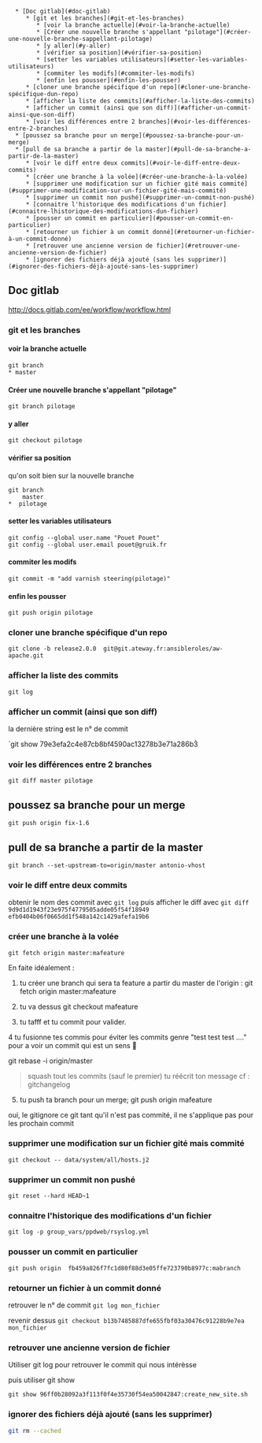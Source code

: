       * [Doc gitlab](#doc-gitlab)
         * [git et les branches](#git-et-les-branches)
            * [voir la branche actuelle](#voir-la-branche-actuelle)
            * [Créer une nouvelle branche s'appellant "pilotage"](#créer-une-nouvelle-branche-sappellant-pilotage)
            * [y aller](#y-aller)
            * [vérifier sa position](#vérifier-sa-position)
            * [setter les variables utilisateurs](#setter-les-variables-utilisateurs)
            * [commiter les modifs](#commiter-les-modifs)
            * [enfin les pousser](#enfin-les-pousser)
         * [cloner une branche spécifique d'un repo](#cloner-une-branche-spécifique-dun-repo)
         * [afficher la liste des commits](#afficher-la-liste-des-commits)
         * [afficher un commit (ainsi que son diff)](#afficher-un-commit-ainsi-que-son-diff)
         * [voir les différences entre 2 branches](#voir-les-différences-entre-2-branches)
      * [poussez sa branche pour un merge](#poussez-sa-branche-pour-un-merge)
      * [pull de sa branche a partir de la master](#pull-de-sa-branche-a-partir-de-la-master)
         * [voir le diff entre deux commits](#voir-le-diff-entre-deux-commits)
         * [créer une branche à la volée](#créer-une-branche-à-la-volée)
         * [supprimer une modification sur un fichier gité mais commité](#supprimer-une-modification-sur-un-fichier-gité-mais-commité)
         * [supprimer un commit non pushé](#supprimer-un-commit-non-pushé)
         * [connaitre l'historique des modifications d'un fichier](#connaitre-lhistorique-des-modifications-dun-fichier)
         * [pousser un commit en particulier](#pousser-un-commit-en-particulier)
         * [retourner un fichier à un commit donné](#retourner-un-fichier-à-un-commit-donné)
         * [retrouver une ancienne version de fichier](#retrouver-une-ancienne-version-de-fichier)
         * [ignorer des fichiers déjà ajouté (sans les supprimer)](#ignorer-des-fichiers-déjà-ajouté-sans-les-supprimer)

## Doc gitlab
http://docs.gitlab.com/ee/workflow/workflow.html

### git et les branches

#### voir la branche actuelle
```
git branch
* master
```
#### Créer une nouvelle branche s'appellant "pilotage" 
`git branch pilotage`
#### y aller
`git checkout pilotage`
#### vérifier sa position
qu'on soit  bien sur la nouvelle branche 
```
git branch
    master
*  pilotage
```
#### setter les variables utilisateurs
```
git config --global user.name "Pouet Pouet"
git config --global user.email pouet@gruik.fr
```
#### commiter les modifs
`git commit -m "add varnish steering(pilotage)"`
#### enfin les pousser
`git push origin pilotage`
### cloner une branche spécifique d'un repo
`git clone -b release2.0.0  git@git.ateway.fr:ansibleroles/aw-apache.git`

### afficher la liste des commits

`git log`

### afficher un commit (ainsi que son diff) 
 la dernière string est le n° de commit
 
`git show 79e3efa2c4e87cb8bf4590ac13278b3e71a286b3̀ 

### voir les différences entre 2 branches
`git diff master pilotage`

## poussez sa branche pour un merge
`git push origin fix-1.6`

## pull de sa branche a partir de la master

`git branch --set-upstream-to=origin/master antonio-vhost`

### voir le diff entre deux commits

obtenir le nom des commit avec `git log`
puis afficher le diff avec
`git diff 9d9d1d1943f23e975f4779505adde05f54f18949 efb0404b06f0665dd1f548a142c1429afefa19b6`


### créer une branche à la volée

`git fetch origin master:mafeature`


En faite idéalement :

1. tu créer une branch qui sera ta feature a partir du master de l'origin :
git fetch origin master:mafeature

2. tu va dessus
git checkout mafeature

3. tu tafff et tu commit pour valider.

4 tu fusionne tes commis pour éviter les commits genre "test test test ...." pour a voir un commit qui est un sens 🙂

git rebase -i origin/master
>squash tout les commits (sauf le premier)
> tu réécrit ton message cf : gitchangelog
5. tu push ta branch pour un merge;
git push origin mafeature

oui, le gitignore ce git
tant qu'il n'est pas commité, il ne s'applique pas pour les prochain commit

### supprimer une modification sur un fichier gité mais commité

`git checkout -- data/system/all/hosts.j2`

### supprimer un commit non pushé

`git reset --hard HEAD~1`

### connaitre l'historique des modifications d'un fichier

`git log -p group_vars/ppdweb/rsyslog.yml`

### pousser un commit en particulier

`git push origin  fb459a826f7fc1d80f88d3e05ffe723790b8977c:mabranch`

### retourner un fichier à un commit donné

retrouver le n° de commit
`git log mon_fichier`

revenir dessus
`git checkout b13b7485887dfe655fbf03a30476c91228b9e7ea mon_fichier`

### retrouver une ancienne version de fichier

Utiliser git log pour retrouver le commit qui nous intérèsse

puis utiliser git show
```
git show 96ff0b28092a3f113f0f4e35730f54ea50042847:create_new_site.sh
```

### ignorer des fichiers déjà ajouté (sans les supprimer)

```bash
git rm --cached
```
